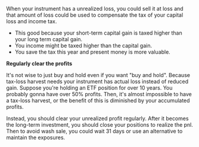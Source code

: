 When your instrument has a unrealized loss, you could sell it at loss and that amount of loss could be used to compensate the tax of your capital loss and income tax.

- This good because your short-term capital gain is taxed higher than your long term capital gain.
- You income might be taxed higher than the capital gain.
- You save the tax this year and present money is more valuable.



**Regularly clear the profits**

It's not wise to just buy and hold even if you want "buy and hold". Because tax-loss harvest needs your instrument has actual loss instead of reduced gain. Suppose you're holding an ETF position for over 10 years. You probably gonna have over 50% profits. Then, it's almost impossible to have a tax-loss harvest, or the benefit of this is diminished by your accumulated profits.

Instead,  you should clear your unrealized profit regularly. After it becomes the long-term investment, you should close your positions to realize the pnl. Then to avoid wash sale, you could wait 31 days or use an alternative to maintain the exposures.

